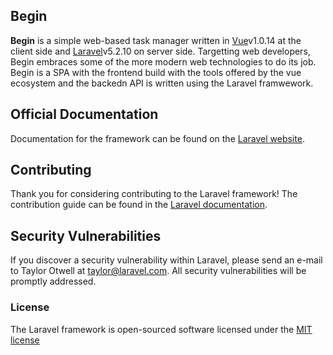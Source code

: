 ## Begin

**Begin** is a simple web-based task manager written in [Vue](http://vuejs.org/)v1.0.14 at the client side and [Laravel](http://laravel.com/)v5.2.10 on server side. Targetting web developers, Begin embraces some of the more modern web technologies to do its job. Begin is a SPA with the frontend build with the tools offered by the vue ecosystem and the backedn API is written using the Laravel framwework.

## Official Documentation

Documentation for the framework can be found on the [Laravel website](http://laravel.com/docs).

## Contributing

Thank you for considering contributing to the Laravel framework! The contribution guide can be found in the [Laravel documentation](http://laravel.com/docs/contributions).

## Security Vulnerabilities

If you discover a security vulnerability within Laravel, please send an e-mail to Taylor Otwell at taylor@laravel.com. All security vulnerabilities will be promptly addressed.

### License

The Laravel framework is open-sourced software licensed under the [MIT license](http://opensource.org/licenses/MIT)
